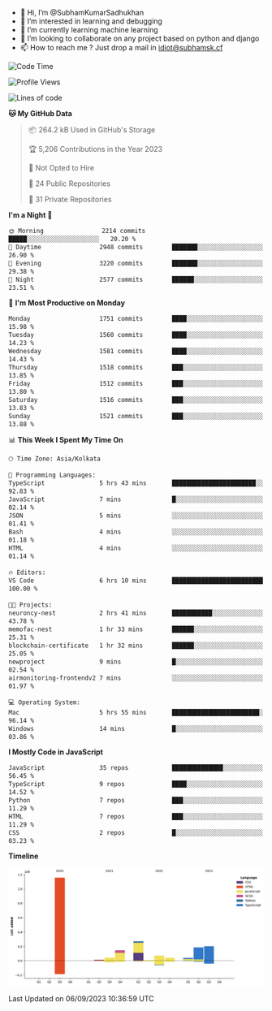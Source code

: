 - 👋 Hi, I’m @SubhamKumarSadhukhan
- 👀 I’m interested in learning and debugging
- 🌱 I’m currently learning machine learning
- 💞️ I’m looking to collaborate on any project based on python and django
- 📫 How to reach me ?
      Just drop a mail in idiot@subhamsk.cf

<!---
SubhamKumarSadhukhan/SubhamKumarSadhukhan is a ✨ special ✨ repository because its `README.md` (this file) appears on your GitHub profile.
You can click the Preview link to take a look at your changes.
--->


<!--START_SECTION:waka-->
![Code Time](http://img.shields.io/badge/Code%20Time-1%2C544%20hrs%2034%20mins-blue)

![Profile Views](http://img.shields.io/badge/Profile%20Views-14-blue)

![Lines of code](https://img.shields.io/badge/From%20Hello%20World%20I%27ve%20Written-2.2%20million%20lines%20of%20code-blue)

**🐱 My GitHub Data** 

> 📦 264.2 kB Used in GitHub's Storage 
 > 
> 🏆 5,206 Contributions in the Year 2023
 > 
> 🚫 Not Opted to Hire
 > 
> 📜 24 Public Repositories 
 > 
> 🔑 31 Private Repositories 
 > 
**I'm a Night 🦉** 

```text
🌞 Morning                2214 commits        █████░░░░░░░░░░░░░░░░░░░░   20.20 % 
🌆 Daytime                2948 commits        ███████░░░░░░░░░░░░░░░░░░   26.90 % 
🌃 Evening                3220 commits        ███████░░░░░░░░░░░░░░░░░░   29.38 % 
🌙 Night                  2577 commits        ██████░░░░░░░░░░░░░░░░░░░   23.51 % 
```
📅 **I'm Most Productive on Monday** 

```text
Monday                   1751 commits        ████░░░░░░░░░░░░░░░░░░░░░   15.98 % 
Tuesday                  1560 commits        ████░░░░░░░░░░░░░░░░░░░░░   14.23 % 
Wednesday                1581 commits        ████░░░░░░░░░░░░░░░░░░░░░   14.43 % 
Thursday                 1518 commits        ███░░░░░░░░░░░░░░░░░░░░░░   13.85 % 
Friday                   1512 commits        ███░░░░░░░░░░░░░░░░░░░░░░   13.80 % 
Saturday                 1516 commits        ███░░░░░░░░░░░░░░░░░░░░░░   13.83 % 
Sunday                   1521 commits        ███░░░░░░░░░░░░░░░░░░░░░░   13.88 % 
```


📊 **This Week I Spent My Time On** 

```text
🕑︎ Time Zone: Asia/Kolkata

💬 Programming Languages: 
TypeScript               5 hrs 43 mins       ███████████████████████░░   92.83 % 
JavaScript               7 mins              █░░░░░░░░░░░░░░░░░░░░░░░░   02.14 % 
JSON                     5 mins              ░░░░░░░░░░░░░░░░░░░░░░░░░   01.41 % 
Bash                     4 mins              ░░░░░░░░░░░░░░░░░░░░░░░░░   01.18 % 
HTML                     4 mins              ░░░░░░░░░░░░░░░░░░░░░░░░░   01.14 % 

🔥 Editors: 
VS Code                  6 hrs 10 mins       █████████████████████████   100.00 % 

🐱‍💻 Projects: 
neuroncy-nest            2 hrs 41 mins       ███████████░░░░░░░░░░░░░░   43.78 % 
memofac-nest             1 hr 33 mins        ██████░░░░░░░░░░░░░░░░░░░   25.31 % 
blockchain-certificate   1 hr 32 mins        ██████░░░░░░░░░░░░░░░░░░░   25.05 % 
newproject               9 mins              █░░░░░░░░░░░░░░░░░░░░░░░░   02.54 % 
airmonitoring-frontendv2 7 mins              ░░░░░░░░░░░░░░░░░░░░░░░░░   01.97 % 

💻 Operating System: 
Mac                      5 hrs 55 mins       ████████████████████████░   96.14 % 
Windows                  14 mins             █░░░░░░░░░░░░░░░░░░░░░░░░   03.86 % 
```

**I Mostly Code in JavaScript** 

```text
JavaScript               35 repos            ██████████████░░░░░░░░░░░   56.45 % 
TypeScript               9 repos             ████░░░░░░░░░░░░░░░░░░░░░   14.52 % 
Python                   7 repos             ███░░░░░░░░░░░░░░░░░░░░░░   11.29 % 
HTML                     7 repos             ███░░░░░░░░░░░░░░░░░░░░░░   11.29 % 
CSS                      2 repos             █░░░░░░░░░░░░░░░░░░░░░░░░   03.23 % 
```



**Timeline**

![Lines of Code chart](https://raw.githubusercontent.com/SubhamKumarSadhukhan/SubhamKumarSadhukhan/main/assets/bar_graph.png)


 Last Updated on 06/09/2023 10:36:59 UTC
<!--END_SECTION:waka-->
